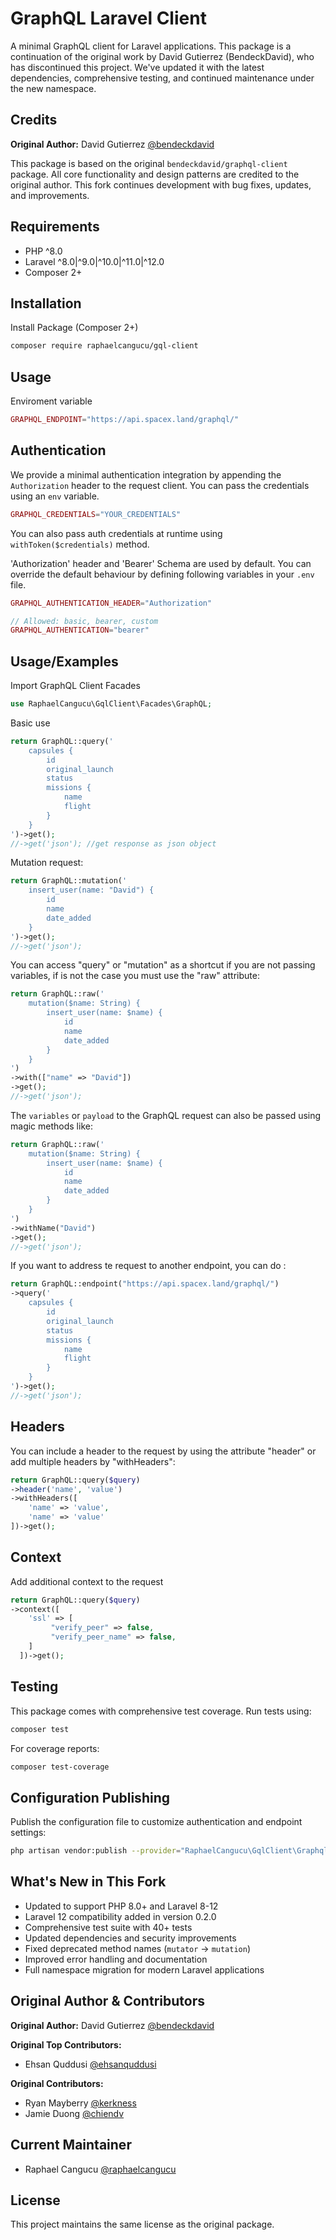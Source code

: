 
# GraphQL Laravel Client

A minimal GraphQL client for Laravel applications. This package is a continuation of the original work by David Gutierrez (BendeckDavid), who has discontinued this project. We've updated it with the latest dependencies, comprehensive testing, and continued maintenance under the new namespace.

## Credits

**Original Author:** David Gutierrez [@bendeckdavid](https://www.github.com/bendeckdavid)

This package is based on the original `bendeckdavid/graphql-client` package. All core functionality and design patterns are credited to the original author. This fork continues development with bug fixes, updates, and improvements.

## Requirements

- PHP ^8.0
- Laravel ^8.0|^9.0|^10.0|^11.0|^12.0
- Composer 2+

## Installation

Install Package (Composer 2+)
```bash
composer require raphaelcangucu/gql-client
```


## Usage

Enviroment variable 
```php
GRAPHQL_ENDPOINT="https://api.spacex.land/graphql/"
```


## Authentication

We provide a minimal authentication integration by appending the `Authorization` header to the request client. You can pass the credentials using an `env` variable.
```php
GRAPHQL_CREDENTIALS="YOUR_CREDENTIALS"
```

You can also pass auth credentials at runtime using `withToken($credentials)` method.


'Authorization' header and 'Bearer' Schema are used by default. You can override the default behaviour by defining following variables in your `.env` file.
```php
GRAPHQL_AUTHENTICATION_HEADER="Authorization"

// Allowed: basic, bearer, custom
GRAPHQL_AUTHENTICATION="bearer"
```


## Usage/Examples

Import GraphQL Client Facades
```php
use RaphaelCangucu\GqlClient\Facades\GraphQL;
```

Basic use

```php
return GraphQL::query('
    capsules {
        id
        original_launch
        status
        missions {
            name
            flight
        }
    }
')->get();
//->get('json'); //get response as json object
```

Mutation request:
```php
return GraphQL::mutation('
    insert_user(name: "David") {
        id
        name
        date_added
    }
')->get();
//->get('json');
```

You can access "query" or "mutation" as a shortcut if you are not passing variables, if is not the case you must use the "raw" attribute:

```php
return GraphQL::raw('
    mutation($name: String) {
        insert_user(name: $name) {
            id
            name
            date_added
        }
    }
')
->with(["name" => "David"])
->get();
//->get('json');
```

The `variables` or `payload` to the GraphQL request can also be passed using magic methods like:
```php
return GraphQL::raw('
    mutation($name: String) {
        insert_user(name: $name) {
            id
            name
            date_added
        }
    }
')
->withName("David")
->get();
//->get('json');
```

If you want to address te request to another endpoint, you can do :

```php
return GraphQL::endpoint("https://api.spacex.land/graphql/")
->query('
    capsules {
        id
        original_launch
        status
        missions {
            name
            flight
        }
    }
')->get();
//->get('json');
```


## Headers

You can include a header to the request by using the attribute "header" or add multiple headers by "withHeaders":
```php
return GraphQL::query($query)
->header('name', 'value')
->withHeaders([
    'name' => 'value',
    'name' => 'value'
])->get();
```

## Context

Add additional context to the request
```php
return GraphQL::query($query)
->context([
    'ssl' => [
         "verify_peer" => false,
         "verify_peer_name" => false,
    ]
  ])->get();
```

## Testing

This package comes with comprehensive test coverage. Run tests using:

```bash
composer test
```

For coverage reports:
```bash
composer test-coverage
```

## Configuration Publishing

Publish the configuration file to customize authentication and endpoint settings:

```bash
php artisan vendor:publish --provider="RaphaelCangucu\GqlClient\GraphqlClientServiceProvider" --tag="config"
```

## What's New in This Fork

- Updated to support PHP 8.0+ and Laravel 8-12
- Laravel 12 compatibility added in version 0.2.0
- Comprehensive test suite with 40+ tests
- Updated dependencies and security improvements
- Fixed deprecated method names (`mutator` → `mutation`)
- Improved error handling and documentation
- Full namespace migration for modern Laravel applications

## Original Author & Contributors

**Original Author:** David Gutierrez [@bendeckdavid](https://www.github.com/bendeckdavid)

**Original Top Contributors:**
- Ehsan Quddusi [@ehsanquddusi](https://github.com/ehsanquddusi)

**Original Contributors:**
- Ryan Mayberry [@kerkness](https://github.com/kerkness)
- Jamie Duong [@chiendv](https://github.com/chiendv)

## Current Maintainer

- Raphael Cangucu [@raphaelcangucu](https://github.com/raphaelcangucu)

## License

This project maintains the same license as the original package.


